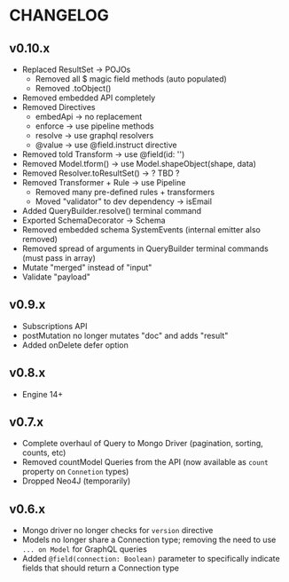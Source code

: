 # CHANGELOG

## v0.10.x
- Replaced ResultSet -> POJOs
  - Removed all $ magic field methods (auto populated)
  - Removed .toObject()
- Removed embedded API completely
- Removed Directives
  - embedApi -> no replacement
  - enforce -> use pipeline methods
  - resolve -> use graphql resolvers
  - @value -> use @field.instruct directive
- Removed toId Transform -> use @field(id: '')
- Removed Model.tform() -> use Model.shapeObject(shape, data)
- Removed Resolver.toResultSet() -> ? TBD ?
- Removed Transformer + Rule -> use Pipeline
  - Removed many pre-defined rules + transformers
  - Moved "validator" to dev dependency -> isEmail
- Added QueryBuilder.resolve() terminal command
- Exported SchemaDecorator -> Schema
- Removed embedded schema SystemEvents (internal emitter also removed)
- Removed spread of arguments in QueryBuilder terminal commands (must pass in array)
- Mutate "merged" instead of "input"
- Validate "payload"

## v0.9.x
- Subscriptions API
- postMutation no longer mutates "doc" and adds "result"
- Added onDelete defer option

## v0.8.x
- Engine 14+

## v0.7.x
- Complete overhaul of Query to Mongo Driver (pagination, sorting, counts, etc)
- Removed countModel Queries from the API (now available as `count` property on `Connetion` types)
- Dropped Neo4J (temporarily)

## v0.6.x
- Mongo driver no longer checks for `version` directive
- Models no longer share a Connection type; removing the need to use `... on Model` for GraphQL queries
- Added `@field(connection: Boolean)` parameter to specifically indicate fields that should return a Connection type

